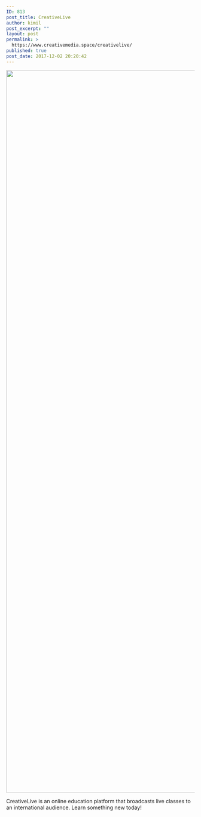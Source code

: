 ```yaml
---
ID: 813
post_title: CreativeLive
author: kimil
post_excerpt: ""
layout: post
permalink: >
  https://www.creativemedia.space/creativelive/
published: true
post_date: 2017-12-02 20:20:42
---
```

<a href="https://www.creativelive.com"><img class="size-medium" src="https://upload.wikimedia.org/wikipedia/commons/f/f7/CreativeLive_Logo_2014.jpg" width="2600" height="1933" /></a>

CreativeLive is an online education platform that broadcasts live classes to an international audience. Learn something new today!